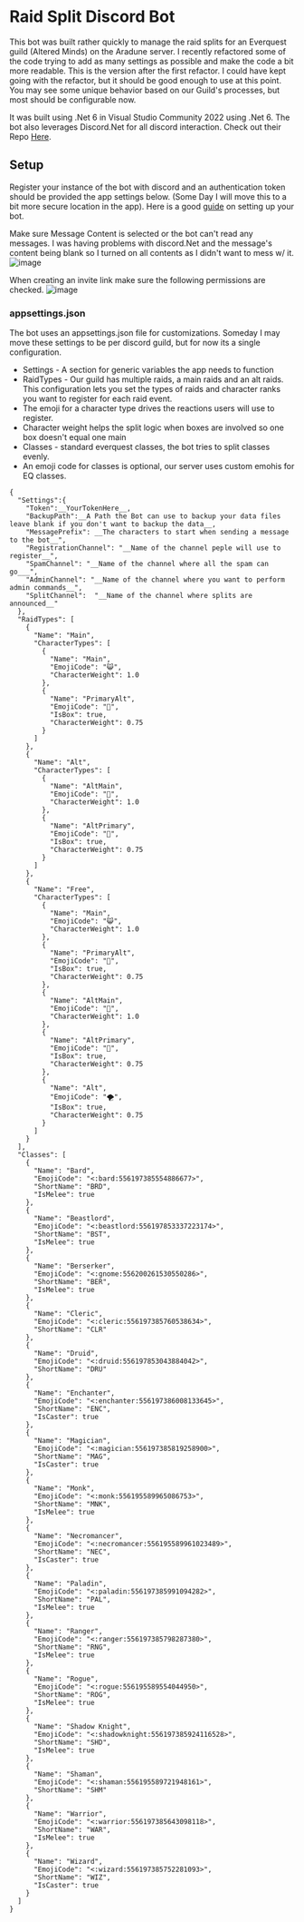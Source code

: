 # Raid Split Discord Bot
This bot was built rather quickly to manage the raid splits for an Everquest guild (Altered Minds) on the Aradune server. I recently refactored some of the code trying to add as many settings as possible and make the code a bit more readable.  This is the version after the first refactor. I could have kept going with the refactor, but it should be good enough to use at this point. You may see some unique behavior based on our Guild's processes, but most should be configurable now.

It was built using .Net 6 in Visual Studio Community 2022 using .Net 6. The bot also leverages Discord.Net for all discord interaction. Check out their Repo [Here](https://github.com/discord-net/Discord.Net). 

## Setup
Register your instance of the bot with discord and an authentication token should be provided the app settings below. (Some Day I will move this to a bit more secure location in the app).  Here is a good [guide](https://discordpy.readthedocs.io/en/stable/discord.html) on setting up your bot.

Make sure Message Content is selected or the bot can't read any messages. I was having problems with discord.Net and the message's content being blank so I turned on all contents as I didn't want to mess w/ it.
![image](https://user-images.githubusercontent.com/118477422/202597644-ab31d5b5-81b7-4ebe-987e-74a6ab76526e.png)

When creating an invite link make sure the following permissions are checked.
![image](https://user-images.githubusercontent.com/118477422/202589449-483464fe-8c3a-455d-b6a8-9885078a61ec.png)


### appsettings.json
The bot uses an appsettings.json file for customizations. Someday I may move these settings to be per discord guild, but for now its a single configuration. 
* Settings - A section for generic variables the app needs to function
* RaidTypes - Our guild has multiple raids, a main raids and an alt raids. This configuration lets you set the types of raids and character ranks you want to register for each raid event.
* The emoji for a character type drives the reactions users will use to register.
* Character weight helps the split logic when boxes are involved so one box doesn't equal one main
* Classes - standard everquest classes, the bot tries to split classes evenly.
* An emoji code for classes is optional, our server uses custom emohis for EQ classes. 
```
{
  "Settings":{
    "Token":__YourTokenHere__,
    "BackupPath":__A Path the Bot can use to backup your data files leave blank if you don't want to backup the data__,
    "MessagePrefix": __The characters to start when sending a message to the bot__",
    "RegistrationChannel": "__Name of the channel peple will use to register__",
    "SpamChannel": "__Name of the channel where all the spam can go___",
    "AdminChannel": "__Name of the channel where you want to perform admin commands__",
    "SplitChannel":  "__Name of the channel where splits are announced__"
  },
  "RaidTypes": [
    {
      "Name": "Main",
      "CharacterTypes": [
        {
          "Name": "Main",
          "EmojiCode": "😺",
          "CharacterWeight": 1.0
        },
        {
          "Name": "PrimaryAlt",
          "EmojiCode": "💩",
          "IsBox": true,
          "CharacterWeight": 0.75
        }
      ]
    },
    {
      "Name": "Alt",
      "CharacterTypes": [
        {
          "Name": "AltMain",
          "EmojiCode": "🦖",
          "CharacterWeight": 1.0
        },
        {
          "Name": "AltPrimary",
          "EmojiCode": "🍄",
          "IsBox": true,
          "CharacterWeight": 0.75
        }
      ]
    },
    {
      "Name": "Free",
      "CharacterTypes": [
        {
          "Name": "Main",
          "EmojiCode": "😺",
          "CharacterWeight": 1.0
        },
        {
          "Name": "PrimaryAlt",
          "EmojiCode": "💩",
          "IsBox": true,
          "CharacterWeight": 0.75
        },
        {
          "Name": "AltMain",
          "EmojiCode": "🦖",
          "CharacterWeight": 1.0
        },
        {
          "Name": "AltPrimary",
          "EmojiCode": "🍄",
          "IsBox": true,
          "CharacterWeight": 0.75
        },
        {
          "Name": "Alt",
          "EmojiCode": "🌪",
          "IsBox": true,
          "CharacterWeight": 0.75
        }
      ]
    }
  ],
  "Classes": [
    {
      "Name": "Bard",
      "EmojiCode": "<:bard:556197385554886677>",
      "ShortName": "BRD",
      "IsMelee": true
    },
    {
      "Name": "Beastlord",
      "EmojiCode": "<:beastlord:556197853337223174>",
      "ShortName": "BST",
      "IsMelee": true
    },
    {
      "Name": "Berserker",
      "EmojiCode": "<:gnome:556200261530550286>",
      "ShortName": "BER",
      "IsMelee": true
    },
    {
      "Name": "Cleric",
      "EmojiCode": "<:cleric:556197385760538634>",
      "ShortName": "CLR"
    },
    {
      "Name": "Druid",
      "EmojiCode": "<:druid:556197853043884042>",
      "ShortName": "DRU"
    },
    {
      "Name": "Enchanter",
      "EmojiCode": "<:enchanter:556197386008133645>",
      "ShortName": "ENC",
      "IsCaster": true
    },
    {
      "Name": "Magician",
      "EmojiCode": "<:magician:556197385819258900>",
      "ShortName": "MAG",
      "IsCaster": true
    },
    {
      "Name": "Monk",
      "EmojiCode": "<:monk:556195589965086753>",
      "ShortName": "MNK",
      "IsMelee": true
    },
    {
      "Name": "Necromancer",
      "EmojiCode": "<:necromancer:556195589961023489>",
      "ShortName": "NEC",
      "IsCaster": true
    },
    {
      "Name": "Paladin",
      "EmojiCode": "<:paladin:556197385991094282>",
      "ShortName": "PAL",
      "IsMelee": true
    },
    {
      "Name": "Ranger",
      "EmojiCode": "<:ranger:556197385798287380>",
      "ShortName": "RNG",
      "IsMelee": true
    },
    {
      "Name": "Rogue",
      "EmojiCode": "<:rogue:556195589554044950>",
      "ShortName": "ROG",
      "IsMelee": true
    },
    {
      "Name": "Shadow Knight",
      "EmojiCode": "<:shadowknight:556197385924116528>",
      "ShortName": "SHD",
      "IsMelee": true
    },
    {
      "Name": "Shaman",
      "EmojiCode": "<:shaman:556195589721948161>",
      "ShortName": "SHM"
    },
    {
      "Name": "Warrior",
      "EmojiCode": "<:warrior:556197385643098118>",
      "ShortName": "WAR",
      "IsMelee": true
    },
    {
      "Name": "Wizard",
      "EmojiCode": "<:wizard:556197385752281093>",
      "ShortName": "WIZ",
      "IsCaster": true
    }
  ]
}
```
